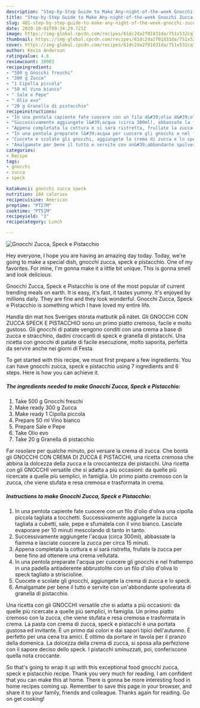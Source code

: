 ```yaml
---
description: "Step-by-Step Guide to Make Any-night-of-the-week Gnocchi Zucca, Speck e Pistacchio"
title: "Step-by-Step Guide to Make Any-night-of-the-week Gnocchi Zucca, Speck e Pistacchio"
slug: 481-step-by-step-guide-to-make-any-night-of-the-week-gnocchi-zucca-speck-e-pistacchio
date: 2020-10-01T09:34:29.721Z
image: https://img-global.cpcdn.com/recipes/61dc2da2f01031da/751x532cq70/gnocchi-zucca-speck-e-pistacchio-recipe-main-photo.jpg
thumbnail: https://img-global.cpcdn.com/recipes/61dc2da2f01031da/751x532cq70/gnocchi-zucca-speck-e-pistacchio-recipe-main-photo.jpg
cover: https://img-global.cpcdn.com/recipes/61dc2da2f01031da/751x532cq70/gnocchi-zucca-speck-e-pistacchio-recipe-main-photo.jpg
author: Kevin Anderson
ratingvalue: 4.6
reviewcount: 30983
recipeingredient:
- "500 g Gnocchi freschi"
- "300 g Zucca"
- "1 Cipolla piccola"
- "50 ml Vino bianco"
- " Sale e Pepe"
- " Olio evo"
- "20 g Granella di pistacchio"
recipeinstructions:
- "In una pentola capiente fate cuocere con un filo d&#39;olio d&#39;oliva una cipolla piccola tagliata a tocchetti. Successivamente aggiungete la zucca tagliata a cubetti, sale, pepe e sfumatela con il vino bianco. Lasciate evaporare per 10 minuti mescolando di tanto in tanto."
- "Successivamente aggiungete l&#39;acqua (circa 300ml), abbassate la fiamma e lasciate cuocere la zucca per circa 15 minuti."
- "Appena completata la cottura e si sarà ristretta, frullate la zucca per bene fino ad ottenere una crema vellutata."
- "In una pentola preparate l&#39;acqua per cuocere gli gnocchi e nel frattempo in una padella antiaderente abbrustolite con un filo d&#39;olio d&#39;oliva lo speck tagliato a striscioline."
- "Cuocete e scolate gli gnocchi, aggiungete la crema di zucca e lo speck."
- "Amalgamate per bene il tutto e servite con un&#39;abbondante spolverata di granella di pistacchio."
categories:
- Recipe
tags:
- gnocchi
- zucca
- speck

katakunci: gnocchi zucca speck 
nutrition: 184 calories
recipecuisine: American
preptime: "PT27M"
cooktime: "PT51M"
recipeyield: "3"
recipecategory: Lunch

---
```



![Gnocchi Zucca, Speck e Pistacchio](https://img-global.cpcdn.com/recipes/61dc2da2f01031da/751x532cq70/gnocchi-zucca-speck-e-pistacchio-recipe-main-photo.jpg)

Hey everyone, I hope you are having an amazing day today. Today, we're going to make a special dish, gnocchi zucca, speck e pistacchio. One of my favorites. For mine, I'm gonna make it a little bit unique. This is gonna smell and look delicious.

Gnocchi Zucca, Speck e Pistacchio is one of the most popular of current trending meals on earth. It is easy, it's fast, it tastes yummy. It's enjoyed by millions daily. They are fine and they look wonderful. Gnocchi Zucca, Speck e Pistacchio is something which I have loved my entire life.

Handla din mat hos Sveriges största matbutik på nätet. Gli GNOCCHI CON ZUCCA SPECK E PISTACCHIO sono un primo piatto cremoso, facile e molto gustoso. Gli gnocchi di patate vengono conditi con una crema a base di zucca e stracchino, dadini croccanti di speck e granella di pistacchi. Una ricetta con gnocchi di patate di facile esecuzione, molto saporita, perfetta da servire anche nei giorni di Festa.


To get started with this recipe, we must first prepare a few ingredients. You can have gnocchi zucca, speck e pistacchio using 7 ingredients and 6 steps. Here is how you can achieve it.

<!--inarticleads1-->

##### The ingredients needed to make Gnocchi Zucca, Speck e Pistacchio:

1. Take 500 g Gnocchi freschi
1. Make ready 300 g Zucca
1. Make ready 1 Cipolla piccola
1. Prepare 50 ml Vino bianco
1. Prepare  Sale e Pepe
1. Take  Olio evo
1. Take 20 g Granella di pistacchio


Far rosolare per qualche minuto, poi versare la crema di zucca. Che bontà gli GNOCCHI CON CREMA DI ZUCCA E PISTACCHI, una ricetta cremosa che abbina la dolcezza della zucca e la croccantezza dei pistacchi. Una ricetta con gli GNOCCHI versatile che si adatta a più occasioni: da quelle più ricercate a quelle più semplici, in famiglia. Un primo piatto cremoso con la zucca, che viene stufata e resa cremosa e trasformata in crema. 

<!--inarticleads2-->

##### Instructions to make Gnocchi Zucca, Speck e Pistacchio:

1. In una pentola capiente fate cuocere con un filo d&#39;olio d&#39;oliva una cipolla piccola tagliata a tocchetti. Successivamente aggiungete la zucca tagliata a cubetti, sale, pepe e sfumatela con il vino bianco. Lasciate evaporare per 10 minuti mescolando di tanto in tanto.
1. Successivamente aggiungete l&#39;acqua (circa 300ml), abbassate la fiamma e lasciate cuocere la zucca per circa 15 minuti.
1. Appena completata la cottura e si sarà ristretta, frullate la zucca per bene fino ad ottenere una crema vellutata.
1. In una pentola preparate l&#39;acqua per cuocere gli gnocchi e nel frattempo in una padella antiaderente abbrustolite con un filo d&#39;olio d&#39;oliva lo speck tagliato a striscioline.
1. Cuocete e scolate gli gnocchi, aggiungete la crema di zucca e lo speck.
1. Amalgamate per bene il tutto e servite con un&#39;abbondante spolverata di granella di pistacchio.


Una ricetta con gli GNOCCHI versatile che si adatta a più occasioni: da quelle più ricercate a quelle più semplici, in famiglia. Un primo piatto cremoso con la zucca, che viene stufata e resa cremosa e trasformata in crema. La pasta con crema di zucca, speck e pistacchi è una portata gustosa ed invitante. È un primo dai colori e dai sapori tipici dell&#39;autunno. È perfetto per una cena tra amici. È ottimo da portare in tavola per il pranzo della domenica. La dolcezza della crema di zucca, si sposa alla perfezione con il sapore deciso dello speck. I pistacchi sminuzzati, poi, conferiscono quella nota croccante. 

So that's going to wrap it up with this exceptional food gnocchi zucca, speck e pistacchio recipe. Thank you very much for reading. I am confident that you can make this at home. There is gonna be more interesting food in home recipes coming up. Remember to save this page in your browser, and share it to your family, friends and colleague. Thanks again for reading. Go on get cooking!
